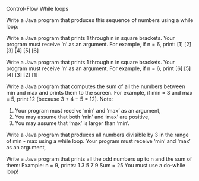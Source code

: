 Control-Flow
While loops
<!-- Exercise 1 -->
Write a Java program that produces this sequence of numbers using a while loop:
 
<!-- Exercise 2 -->
Write a Java program that prints 1 through n in square brackets. Your program must receive ‘n’ as an argument.
For example, if n = 6, print: [1] [2] [3] [4] [5] [6]

<!-- Exercise 3 -->
Write a Java program that prints 1 through n in square brackets. Your program must receive ‘n’ as an argument.
For example, if n = 6, print [6] [5] [4] [3] [2] [1]

<!-- Exercise 4 -->
Write a Java program that computes the sum of all the numbers between min and max and prints them to the screen.
For example, if min = 3 and max = 5, print 12 (because 3 + 4 + 5 = 12).
Note:
1.	Your program must receive ‘min’ and ‘max’ as an argument,
2.	You may assume that both ‘min’ and ‘max’ are positive,
3.	You may assume that ‘max’ is larger than ‘min’.

<!-- Exercise 5 -->
Write a Java program that produces all numbers divisible by 3 in the range of min - max using a while loop. Your program must receive ‘min’ and ‘max’ as an argument,

<!-- Exercise 6 -->
Write a Java program that prints all the odd numbers up to n and the sum of them:
Example: n = 9, prints:
1 3 5 7 9
Sum = 25
You must use a do-while loop!
